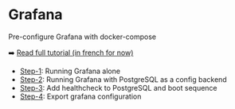 # Grafana

Pre-configure Grafana with docker-compose

:arrow_right: [Read full tutorial (in french for now)](http://www.jeckel.fr/2017/12/portainer-nginx-et-docker-compose/)

- [Step-1](step-1/): Running Grafana alone
- [Step-2](step-2/): Running Grafana with PostgreSQL as a config backend
- [Step-3](step-3/): Add healthcheck to PostgreSQL and boot sequence
- [Step-4](step-4/): Export grafana configuration